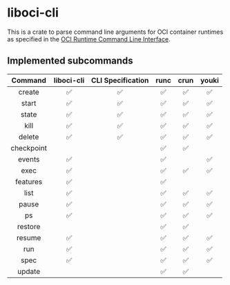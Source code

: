 # liboci-cli

This is a crate to parse command line arguments for OCI container
runtimes as specified in the [OCI Runtime Command Line
Interface](https://github.com/opencontainers/runtime-tools/blob/master/docs/command-line-interface.md).

## Implemented subcommands

| Command    | liboci-cli | CLI Specification | runc | crun | youki |
| :--------: | :--------: | :---------------: | :--: | :--: | :---: |
| create     | ✅         | ✅                | ✅   | ✅   | ✅    |
| start      | ✅         | ✅                | ✅   | ✅   | ✅    |
| state      | ✅         | ✅                | ✅   | ✅   | ✅    |
| kill       | ✅         | ✅                | ✅   | ✅   | ✅    |
| delete     | ✅         | ✅                | ✅   | ✅   | ✅    |
| checkpoint |            |                   | ✅   | ✅   |       |
| events     | ✅         |                   | ✅   |      | ✅    |
| exec       | ✅         |                   | ✅   | ✅   | ✅    |
| features   | ✅         |                   | ✅   |      |       |
| list       | ✅         |                   | ✅   | ✅   | ✅    |
| pause      | ✅         |                   | ✅   | ✅   | ✅    |
| ps         | ✅         |                   | ✅   | ✅   | ✅    |
| restore    |            |                   | ✅   | ✅   |       |
| resume     | ✅         |                   | ✅   | ✅   | ✅    |
| run        | ✅         |                   | ✅   | ✅   | ✅    |
| spec       | ✅         |                   | ✅   | ✅   | ✅    |
| update     |            |                   | ✅   | ✅   |       |
